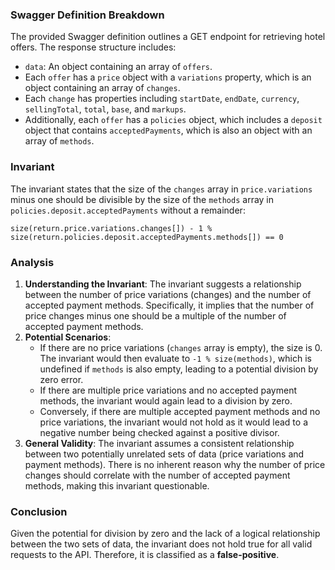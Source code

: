 ### Swagger Definition Breakdown
The provided Swagger definition outlines a GET endpoint for retrieving hotel offers. The response structure includes:
- `data`: An object containing an array of `offers`.
- Each `offer` has a `price` object with a `variations` property, which is an object containing an array of `changes`.
- Each `change` has properties including `startDate`, `endDate`, `currency`, `sellingTotal`, `total`, `base`, and `markups`.
- Additionally, each `offer` has a `policies` object, which includes a `deposit` object that contains `acceptedPayments`, which is also an object with an array of `methods`.

### Invariant
The invariant states that the size of the `changes` array in `price.variations` minus one should be divisible by the size of the `methods` array in `policies.deposit.acceptedPayments` without a remainder:

`size(return.price.variations.changes[]) - 1 % size(return.policies.deposit.acceptedPayments.methods[]) == 0`

### Analysis
1. **Understanding the Invariant**: The invariant suggests a relationship between the number of price variations (changes) and the number of accepted payment methods. Specifically, it implies that the number of price changes minus one should be a multiple of the number of accepted payment methods.
2. **Potential Scenarios**: 
   - If there are no price variations (`changes` array is empty), the size is 0. The invariant would then evaluate to `-1 % size(methods)`, which is undefined if `methods` is also empty, leading to a potential division by zero error.
   - If there are multiple price variations and no accepted payment methods, the invariant would again lead to a division by zero.
   - Conversely, if there are multiple accepted payment methods and no price variations, the invariant would not hold as it would lead to a negative number being checked against a positive divisor.
3. **General Validity**: The invariant assumes a consistent relationship between two potentially unrelated sets of data (price variations and payment methods). There is no inherent reason why the number of price changes should correlate with the number of accepted payment methods, making this invariant questionable.

### Conclusion
Given the potential for division by zero and the lack of a logical relationship between the two sets of data, the invariant does not hold true for all valid requests to the API. Therefore, it is classified as a **false-positive**.
